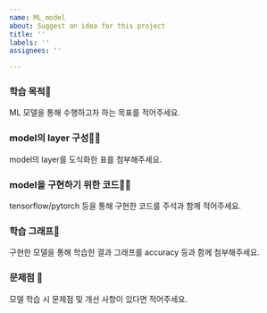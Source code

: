 ```yaml
---
name: ML_model
about: Suggest an idea for this project
title: ''
labels: ''
assignees: ''

---
```


### **학습 목적**🍐

ML 모델을 통해 수행하고자 하는 목표를 적어주세요.

### **model의 layer 구성**🧙🏻

model의 layer를 도식화한 표를 첨부해주세요.

### **model을 구현하기 위한 코드**🧙🏻

tensorflow/pytorch 등을 통해 구현한 코드를 주석과 함께 적어주세요.

### **학습 그래프**🧠

구현한 모델을 통해 학습한 결과 그래프를 accuracy 등과 함께 첨부해주세요.

### 문제점 **🤔**

모델 학습 시 문제점 및 개선 사항이 있다면 적어주세요.
